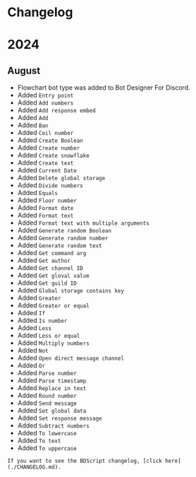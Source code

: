 # Changelog

# 2024

## August
- Flowchart bot type was added to Bot Designer For Discord.
- Added `Entry point`
- Added `Add numbers`
- Added `Add response embed`
- Added `Add`
- Added `Ban`
- Added `Ceil number`
- Added `Create Boolean`
- Added `Create number`
- Added `Create snowflake`
- Added `Create text`
- Added `Current Date`
- Added `Delete global storage`
- Added `Divide numbers`
- Added `Equals`
- Added `Floor number`
- Added `Format date`
- Added `Format text`
- Added `Format text with multiple arguments`
- Added `Generate random Boolean`
- Added `Generate random number`
- Added `Generate random text`
- Added `Get command arg`
- Added `Get author`
- Added `Get channel ID`
- Added `Get gloval value`
- Added `Get guild ID`
- Added `Global storage contains key`
- Added `Greater`
- Added `Greater or equal`
- Added `If`
- Added `Is number`
- Added `Less`
- Added `Less or equal`
- Added `Multiply numbers`
- Added `Not`
- Added `Open direct message channel`
- Added `Or`
- Added `Parse number`
- Added `Parse timestamp`
- Added `Replace in text`
- Added `Round number`
- Added `Send message`
- Added `Set global data`
- Added `Set response message`
- Added `Subtract numbers`
- Added `To lowercase`
- Added `To text`
- Added `To uppercase`

```admonish abstract title="BDScript Changelog"
If you want to see the BDScript changelog, [click here](./CHANGELOG.md).
```
